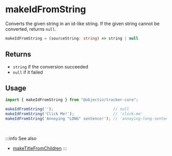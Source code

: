 # makeIdFromString

Converts the given string in an id-like string. If the given string cannot be converted, returns `null`.

```typescript
makeIdFromString = (sourceString: string) => string | null
```  

## Returns
- `string` if the conversion succeeded  
- `null` if it failed

## Usage

```ts
import { makeIdFromString } from "@objectiv/tracker-core";
```

```js
makeIdFromString('');                          // null
makeIdFromString('Click Me!');                 // 'click-me'
makeIdFromString('Annoying "LONG" sentence!'); // 'annoying-long-sentence'
```

<br />

:::info See also
- [makeTitleFromChildren](/tracking/react/api-reference/common/factories/makeTitleFromChildren.md)
:::
